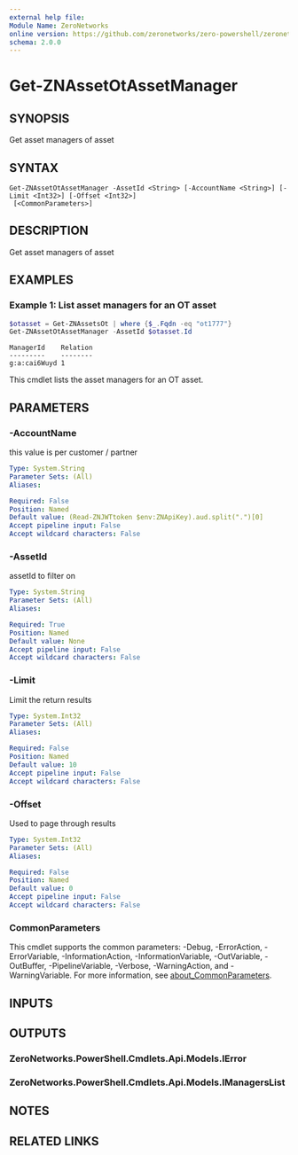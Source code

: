 ```yaml
---
external help file:
Module Name: ZeroNetworks
online version: https://github.com/zeronetworks/zero-powershell/zeronetworks/get-znassetotassetmanager
schema: 2.0.0
---
```


# Get-ZNAssetOtAssetManager

## SYNOPSIS
Get asset managers of asset

## SYNTAX

```
Get-ZNAssetOtAssetManager -AssetId <String> [-AccountName <String>] [-Limit <Int32>] [-Offset <Int32>]
 [<CommonParameters>]
```

## DESCRIPTION
Get asset managers of asset

## EXAMPLES

### Example 1: List asset managers for an OT asset
```powershell
$otasset = Get-ZNAssetsOt | where {$_.Fqdn -eq "ot1777"}
Get-ZNAssetOtAssetManager -AssetId $otasset.Id 
```

```output
ManagerId    Relation
---------    --------
g:a:cai6Wuyd 1
```

This cmdlet lists the asset managers for an OT asset.

## PARAMETERS

### -AccountName
this value is per customer / partner

```yaml
Type: System.String
Parameter Sets: (All)
Aliases:

Required: False
Position: Named
Default value: (Read-ZNJWTtoken $env:ZNApiKey).aud.split(".")[0]
Accept pipeline input: False
Accept wildcard characters: False
```

### -AssetId
assetId to filter on

```yaml
Type: System.String
Parameter Sets: (All)
Aliases:

Required: True
Position: Named
Default value: None
Accept pipeline input: False
Accept wildcard characters: False
```

### -Limit
Limit the return results

```yaml
Type: System.Int32
Parameter Sets: (All)
Aliases:

Required: False
Position: Named
Default value: 10
Accept pipeline input: False
Accept wildcard characters: False
```

### -Offset
Used to page through results

```yaml
Type: System.Int32
Parameter Sets: (All)
Aliases:

Required: False
Position: Named
Default value: 0
Accept pipeline input: False
Accept wildcard characters: False
```

### CommonParameters
This cmdlet supports the common parameters: -Debug, -ErrorAction, -ErrorVariable, -InformationAction, -InformationVariable, -OutVariable, -OutBuffer, -PipelineVariable, -Verbose, -WarningAction, and -WarningVariable. For more information, see [about_CommonParameters](http://go.microsoft.com/fwlink/?LinkID=113216).

## INPUTS

## OUTPUTS

### ZeroNetworks.PowerShell.Cmdlets.Api.Models.IError

### ZeroNetworks.PowerShell.Cmdlets.Api.Models.IManagersList

## NOTES

## RELATED LINKS

